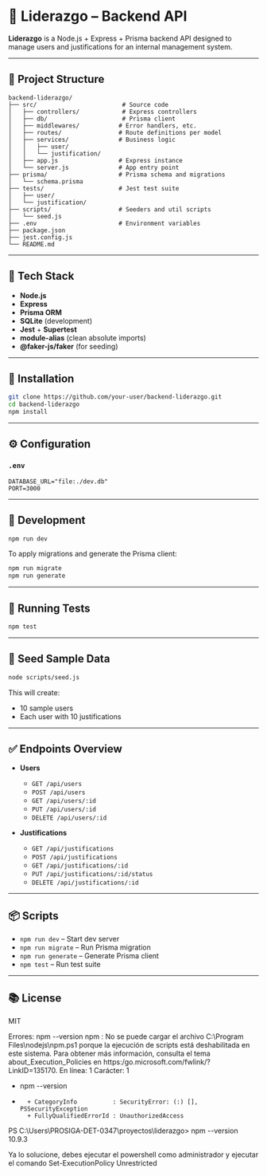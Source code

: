 # 🧠 Liderazgo – Backend API

**Liderazgo** is a Node.js + Express + Prisma backend API designed to manage users and justifications for an internal management system.

---

## 📁 Project Structure

```
backend-liderazgo/
├── src/                        # Source code
│   ├── controllers/            # Express controllers
│   ├── db/                     # Prisma client
│   ├── middlewares/           # Error handlers, etc.
│   ├── routes/                # Route definitions per model
│   ├── services/              # Business logic
│   │   ├── user/
│   │   └── justification/
│   ├── app.js                 # Express instance
│   └── server.js              # App entry point
├── prisma/                    # Prisma schema and migrations
│   └── schema.prisma
├── tests/                     # Jest test suite
│   ├── user/
│   └── justification/
├── scripts/                   # Seeders and util scripts
│   └── seed.js
├── .env                       # Environment variables
├── package.json
├── jest.config.js
└── README.md
```

---

## 🚀 Tech Stack

- **Node.js**
- **Express**
- **Prisma ORM**
- **SQLite** (development)
- **Jest** + **Supertest**
- **module-alias** (clean absolute imports)
- **@faker-js/faker** (for seeding)

---

## 🔧 Installation

```bash
git clone https://github.com/your-user/backend-liderazgo.git
cd backend-liderazgo
npm install
```

---

## ⚙️ Configuration

### `.env`

```env
DATABASE_URL="file:./dev.db"
PORT=3000
```

---

## 🔨 Development

```bash
npm run dev
```

To apply migrations and generate the Prisma client:

```bash
npm run migrate
npm run generate
```

---

## 🧪 Running Tests

```bash
npm test
```

---

## 🌱 Seed Sample Data

```bash
node scripts/seed.js
```

This will create:
- 10 sample users
- Each user with 10 justifications

---

## ✅ Endpoints Overview

- **Users**
  - `GET /api/users`
  - `POST /api/users`
  - `GET /api/users/:id`
  - `PUT /api/users/:id`
  - `DELETE /api/users/:id`

- **Justifications**
  - `GET /api/justifications`
  - `POST /api/justifications`
  - `GET /api/justifications/:id`
  - `PUT /api/justifications/:id/status`
  - `DELETE /api/justifications/:id`

---

## 📦 Scripts

- `npm run dev` – Start dev server
- `npm run migrate` – Run Prisma migration
- `npm run generate` – Generate Prisma client
- `npm test` – Run test suite

---

## 📚 License

MIT

Errores:
npm --version
npm : No se puede cargar el archivo C:\Program Files\nodejs\npm.ps1 porque la ejecución de scripts está deshabilitada en este sistema. Para obtener más información, consulta el 
tema about_Execution_Policies en https:/go.microsoft.com/fwlink/?LinkID=135170.
En línea: 1 Carácter: 1
+ npm --version
+ ~~~
    + CategoryInfo          : SecurityError: (:) [], PSSecurityException
    + FullyQualifiedErrorId : UnauthorizedAccess
PS C:\Users\PROSIGA-DET-0347\proyectos\liderazgo> npm --version
10.9.3

Ya lo solucione, debes ejecutar el powershell como administrador y ejecutar el comando Set-ExecutionPolicy Unrestricted


